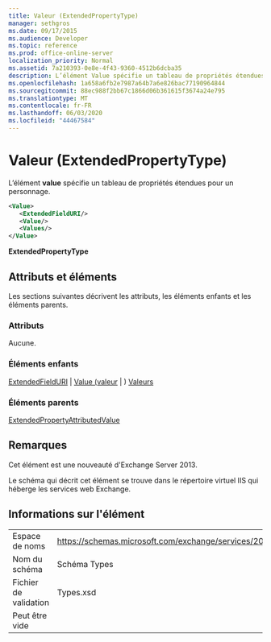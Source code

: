 ```yaml
---
title: Valeur (ExtendedPropertyType)
manager: sethgros
ms.date: 09/17/2015
ms.audience: Developer
ms.topic: reference
ms.prod: office-online-server
localization_priority: Normal
ms.assetid: 7a210393-0e8e-4f43-9360-4512b6dcba35
description: L’élément Value spécifie un tableau de propriétés étendues pour un personnage.
ms.openlocfilehash: 1a658a6fb2e7987a64b7a6e826bac77190964844
ms.sourcegitcommit: 88ec988f2bb67c1866d06b361615f3674a24e795
ms.translationtype: MT
ms.contentlocale: fr-FR
ms.lasthandoff: 06/03/2020
ms.locfileid: "44467584"
---
```

# <a name="value-extendedpropertytype"></a>Valeur (ExtendedPropertyType)

L’élément **value** spécifie un tableau de propriétés étendues pour un personnage. 
  
```XML
<Value>
   <ExtendedFieldURI/>
   <Value/>
   <Values/>
</Value>
```

**ExtendedPropertyType**

## <a name="attributes-and-elements"></a>Attributs et éléments

Les sections suivantes décrivent les attributs, les éléments enfants et les éléments parents.
  
### <a name="attributes"></a>Attributs

Aucune.
  
### <a name="child-elements"></a>Éléments enfants

[ExtendedFieldURI](extendedfielduri.md)  |  [Value (valeur](value.md)  |  ) [Valeurs](values.md)
  
### <a name="parent-elements"></a>Éléments parents

[ExtendedPropertyAttributedValue](extendedpropertyattributedvalue.md)
  
## <a name="remarks"></a>Remarques

Cet élément est une nouveauté d'Exchange Server 2013.
  
Le schéma qui décrit cet élément se trouve dans le répertoire virtuel IIS qui héberge les services web Exchange.
  
## <a name="element-information"></a>Informations sur l'élément

|||
|:-----|:-----|
|Espace de noms  <br/> |https://schemas.microsoft.com/exchange/services/2006/types  <br/> |
|Nom du schéma  <br/> |Schéma Types  <br/> |
|Fichier de validation  <br/> |Types.xsd  <br/> |
|Peut être vide  <br/> ||
   

